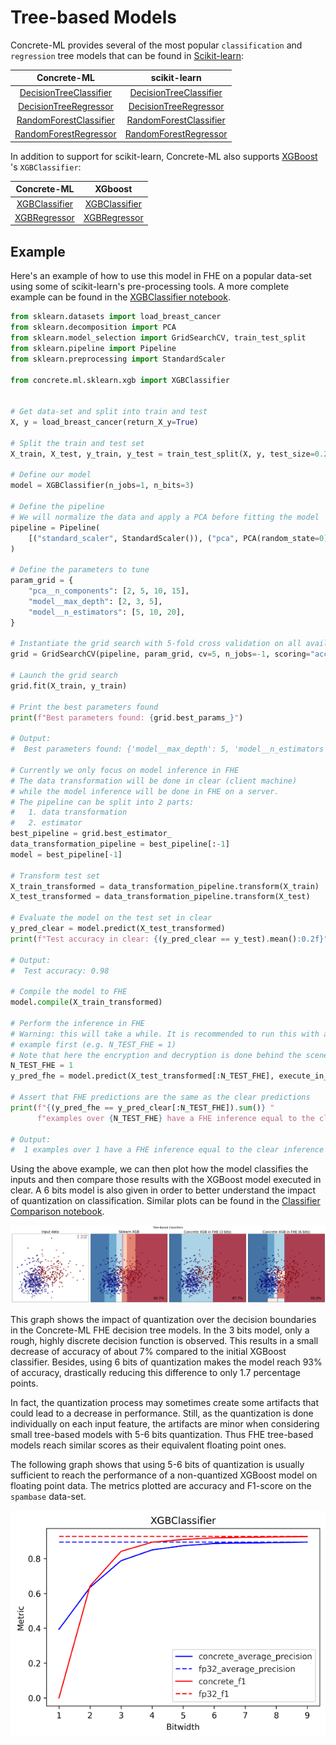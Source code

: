 # Tree-based Models

Concrete-ML provides several of the most popular `classification` and `regression` tree models that can be found in [Scikit-learn](https://scikit-learn.org/stable/):

|                                                Concrete-ML                                                |                                                                           scikit-learn                                                                           |
| :-------------------------------------------------------------------------------------------------------: | :--------------------------------------------------------------------------------------------------------------------------------------------------------------: |
| [DecisionTreeClassifier](../developer-guide/api/concrete.ml.sklearn.tree.md#class-decisiontreeclassifier) |     [DecisionTreeClassifier](https://scikit-learn.org/stable/modules/generated/sklearn.tree.DecisionTreeClassifier.html#sklearn.tree.DecisionTreeClassifier)     |
|  [DecisionTreeRegressor](../developer-guide/api/concrete.ml.sklearn.tree.md#class-decisiontreeregressor)  |      [DecisionTreeRegressor](https://scikit-learn.org/stable/modules/generated/sklearn.tree.DecisionTreeRegressor.html#sklearn.tree.DecisionTreeRegressor)       |
|  [RandomForestClassifier](../developer-guide/api/concrete.ml.sklearn.rf.md#class-randomforestclassifier)  | [RandomForestClassifier](https://scikit-learn.org/stable/modules/generated/sklearn.ensemble.RandomForestClassifier.html#sklearn.ensemble.RandomForestClassifier) |
|   [RandomForestRegressor](../developer-guide/api/concrete.ml.sklearn.rf.md#class-randomforestregressor)   |  [RandomForestRegressor](https://scikit-learn.org/stable/modules/generated/sklearn.ensemble.RandomForestRegressor.html#sklearn.ensemble.RandomForestRegressor)   |

In addition to support for scikit-learn, Concrete-ML also supports [XGBoost](https://xgboost.ai/) 's `XGBClassifier`:

|                                      Concrete-ML                                       |                                                XGboost                                                 |
| :------------------------------------------------------------------------------------: | :----------------------------------------------------------------------------------------------------: |
| [XGBClassifier](../developer-guide/api/concrete.ml.sklearn.xgb.md#class-xgbclassifier) | [XGBClassifier](https://xgboost.readthedocs.io/en/stable/python/python_api.html#xgboost.XGBClassifier) |
|  [XGBRegressor](../developer-guide/api/concrete.ml.sklearn.xgb.md#class-xgbregressor)  |  [XGBRegressor](https://xgboost.readthedocs.io/en/stable/python/python_api.html#xgboost.XGBRegressor)  |

## Example

Here's an example of how to use this model in FHE on a popular data-set using some of scikit-learn's pre-processing tools. A more complete example can be found in the [XGBClassifier notebook](ml_examples.md).

```python
from sklearn.datasets import load_breast_cancer
from sklearn.decomposition import PCA
from sklearn.model_selection import GridSearchCV, train_test_split
from sklearn.pipeline import Pipeline
from sklearn.preprocessing import StandardScaler

from concrete.ml.sklearn.xgb import XGBClassifier


# Get data-set and split into train and test
X, y = load_breast_cancer(return_X_y=True)

# Split the train and test set
X_train, X_test, y_train, y_test = train_test_split(X, y, test_size=0.2, random_state=0)

# Define our model
model = XGBClassifier(n_jobs=1, n_bits=3)

# Define the pipeline
# We will normalize the data and apply a PCA before fitting the model
pipeline = Pipeline(
    [("standard_scaler", StandardScaler()), ("pca", PCA(random_state=0)), ("model", model)]
)

# Define the parameters to tune
param_grid = {
    "pca__n_components": [2, 5, 10, 15],
    "model__max_depth": [2, 3, 5],
    "model__n_estimators": [5, 10, 20],
}

# Instantiate the grid search with 5-fold cross validation on all available cores
grid = GridSearchCV(pipeline, param_grid, cv=5, n_jobs=-1, scoring="accuracy")

# Launch the grid search
grid.fit(X_train, y_train)

# Print the best parameters found
print(f"Best parameters found: {grid.best_params_}")

# Output:
#  Best parameters found: {'model__max_depth': 5, 'model__n_estimators': 10, 'pca__n_components': 5}

# Currently we only focus on model inference in FHE
# The data transformation will be done in clear (client machine)
# while the model inference will be done in FHE on a server.
# The pipeline can be split into 2 parts:
#   1. data transformation
#   2. estimator
best_pipeline = grid.best_estimator_
data_transformation_pipeline = best_pipeline[:-1]
model = best_pipeline[-1]

# Transform test set
X_train_transformed = data_transformation_pipeline.transform(X_train)
X_test_transformed = data_transformation_pipeline.transform(X_test)

# Evaluate the model on the test set in clear
y_pred_clear = model.predict(X_test_transformed)
print(f"Test accuracy in clear: {(y_pred_clear == y_test).mean():0.2f}")

# Output:
#  Test accuracy: 0.98

# Compile the model to FHE
model.compile(X_train_transformed)

# Perform the inference in FHE
# Warning: this will take a while. It is recommended to run this with a very small batch of
# example first (e.g. N_TEST_FHE = 1)
# Note that here the encryption and decryption is done behind the scene.
N_TEST_FHE = 1
y_pred_fhe = model.predict(X_test_transformed[:N_TEST_FHE], execute_in_fhe=True)

# Assert that FHE predictions are the same as the clear predictions
print(f"{(y_pred_fhe == y_pred_clear[:N_TEST_FHE]).sum()} "
      f"examples over {N_TEST_FHE} have a FHE inference equal to the clear inference.")

# Output:
#  1 examples over 1 have a FHE inference equal to the clear inference
```

Using the above example, we can then plot how the model classifies the inputs and then compare those results with the XGBoost model executed in clear. A 6 bits model is also given in order to better understand the impact of quantization on classification. Similar plots can be found in the [Classifier Comparison notebook](ml_examples.md).

![Comparison of clasification decision boundaries between FHE and plaintext models](../figures/xgb_comparison_pipeline.png)

This graph shows the impact of quantization over the decision boundaries in the Concrete-ML FHE decision tree models. In the 3 bits model, only a rough, highly discrete decision function is observed. This results in a small decrease of accuracy of about 7% compared to the initial XGBoost classifier. Besides, using 6 bits of quantization makes the model reach 93% of accuracy, drastically reducing this difference to only 1.7 percentage points.

In fact, the quantization process may sometimes create some artifacts that could lead to a decrease in performance. Still, as the quantization is done individually on each input feature, the artifacts are minor when considering small tree-based models with 5-6 bits quantization. Thus FHE tree-based models reach similar scores as their equivalent floating point ones.

The following graph shows that using 5-6 bits of quantization is usually sufficient to reach the performance of a non-quantized XGBoost model on floating point data. The metrics plotted are accuracy and F1-score on the `spambase` data-set.

![XGBoost n_bits comparison](../figures/XGBClassifier_nbits.png)
